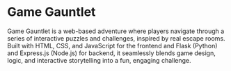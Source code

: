 # Game Gauntlet
Game Gauntlet is a web-based adventure where players navigate through 
a series of interactive puzzles and challenges, inspired by real escape rooms. 
Built with HTML, CSS, and JavaScript for the frontend and Flask (Python) and Express.js (Node.js) for backend, 
it seamlessly blends game design, logic, and interactive storytelling into a fun, engaging challenge.